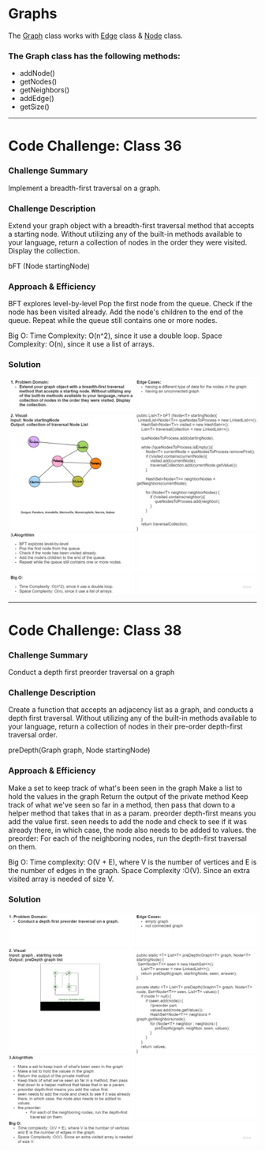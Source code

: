 # Graphs
The [Graph](Graph.java) class works with [Edge](Edge.java) class & [Node](Node.java) class.

### The Graph class has the following methods:
* addNode()
* getNodes()
* getNeighbors()
* addEdge()
* getSize()

-------------------------------------------------------------------
# Code Challenge: Class 36
### Challenge Summary
Implement a breadth-first traversal on a graph.

### Challenge Description
Extend your graph object with a breadth-first traversal method that accepts a starting node. Without utilizing any of the built-in methods available to your language, return a collection of nodes in the order they were visited. Display the collection.

bFT (Node<T> startingNode)

### Approach & Efficiency

BFT explores level-by-level
Pop the first node from the queue.
Check if the node has been visited already.
Add the node's children to the end of the queue.
Repeat while the queue still contains one or more nodes.

Big O:
Time Complexity: O(n^2), since it use a double loop.
Space Complexity: O(n), since it use a list of arrays.

### Solution
![whiteboard](screenShots/bft.jpg)

-------------------------------------------------------------------
# Code Challenge: Class 38
### Challenge Summary
Conduct a depth first preorder traversal on a graph

### Challenge Description
Create a function that accepts an adjacency list as a graph, and conducts a depth first traversal. Without utilizing any of the built-in methods available to your language, return a collection of nodes in their pre-order depth-first traversal order.

preDepth(Graph<T> graph, Node<T> startingNode)

### Approach & Efficiency


Make a set to keep track of what's been seen in the graph
Make a list to hold the values in the graph
Return the output of the private method
Keep track of what we've seen so far in a method, then pass that down to a helper method that takes that in as a param.
preorder depth-first means you add the value first.
seen needs to add the node and check to see if it was already there, in which case, the node also needs to be added to values.
the preorder:
    For each of the neighboring nodes, run the depth-first traversal on them.


Big O:
Time complexity: O(V + E), where V is the number of vertices and E is the number of edges in the graph.
Space Complexity :O(V). Since an extra visited array is needed of size V.

### Solution
![whiteboard](screenShots/dfs.jpg)

